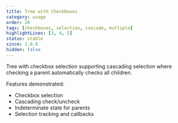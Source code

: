 ```yaml
---
title: Tree with Checkboxes
category: usage
order: 20
tags: [checkboxes, selection, cascade, multiple]
highlightLines: [3, 4, 5]
status: stable
since: 1.0.0
hidden: false
---
```


Tree with checkbox selection supporting cascading selection where checking a parent automatically checks all children.

Features demonstrated:
- Checkbox selection
- Cascading check/uncheck
- Indeterminate state for parents
- Selection tracking and callbacks
